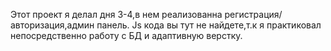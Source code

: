 Этот проект я делал дня 3-4,в нем реализованна регистрация/авторизация,админ панель.
Js кода вы тут не найдете,т.к я практиковал непосредственно работу с БД и адаптивную верстку.
